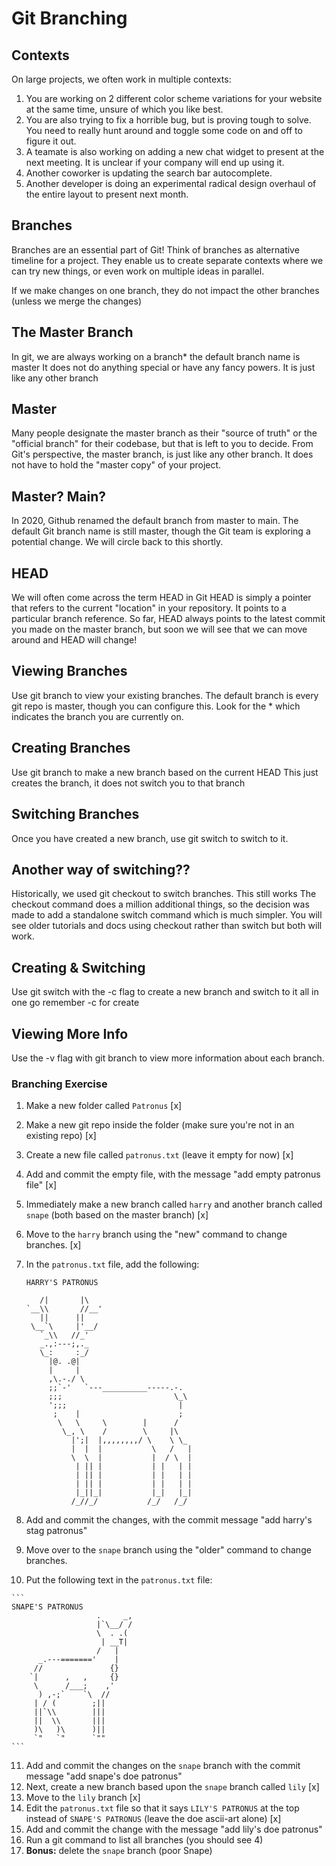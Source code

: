 # Git Branching

## Contexts
On large projects, we often work in multiple contexts:
1. You are working on 2 different color scheme variations for your website at the same time, unsure of which you like best.
2. You are also trying to fix a horrible bug, but is proving tough to solve. You need to really hunt around and toggle some code on and off to figure it out.
3. A teamate is also working on adding a new chat widget to present at the next meeting. It is unclear if your company will end up using it.
4. Another coworker is updating the search bar autocomplete.
5. Another developer is doing an experimental radical design overhaul of the entire layout to present next month.

## Branches
Branches are an essential part of Git!
Think of branches as alternative timeline for a project.
They enable us to create separate contexts where we can try new things, or even work on multiple ideas in parallel.

If we make changes on one branch, they do not impact the other branches (unless we merge the changes)

## The Master Branch
In git, we are always working on a branch* the default branch name is master
It does not do anything special or have any fancy powers. It is just like any other branch

## Master
Many people designate the master branch as their "source of truth" or the "official branch" for their codebase, but that is left to you to decide.
From Git's perspective, the master branch, is just like any other branch. It does not have to hold the "master copy" of your project.

## Master? Main?
In 2020, Github renamed the default branch from master to main. The default Git branch name is still master, though the Git team is exploring a potential change. We will circle back to this shortly.

## HEAD
We will often come across the term HEAD in Git
HEAD is simply a pointer that refers to the current "location" in your repository. It points to a particular branch reference.
So far, HEAD always points to the latest commit you made on the master branch, but soon we will see that we can move around and HEAD will change!

## Viewing Branches
Use git branch to view your existing branches. The default branch is every git repo is master, though you can configure this. Look for the * which indicates the branch you are currently on.

## Creating Branches
Use git branch <branch-name> to make a new branch based on the current HEAD
This just creates the branch, it does not switch you to that branch

## Switching Branches
Once you have created a new branch, use git switch <branch-name> to switch to it.

## Another way of switching??
Historically, we used git checkout <branch-name> to switch branches. This still works
The checkout command does a million additional things, so the decision was made to add a standalone switch command which is much simpler.
You will see older tutorials and docs using checkout rather than switch but both will work.

## Creating & Switching
Use git switch with the -c flag to create a new branch and switch to it all in one go remember -c for create

## Viewing More Info
Use the -v flag with git branch to view more information about each branch.

### Branching Exercise

1. Make a new folder called `Patronus` [x]
2. Make a new git repo inside the folder (make sure you're not in an existing repo) [x]
3. Create a new file called `patronus.txt` (leave it empty for now) [x]
4. Add and commit the empty file, with the message "add empty patronus file" [x]
5. Immediately make a new branch called `harry` and another branch called `snape` (both based on the master branch) [x]
6. Move to the `harry` branch using the "new" command to change branches. [x]
7. In the `patronus.txt` file, add the following:
    
    ```
    HARRY'S PATRONUS
    
       /|       |\
    `__\\       //__'
       ||      ||
     \__`\     |'__/
       `_\\   //_'
       _.,:---;,._
       \_:     :_/
         |@. .@|
         |     |
         ,\.-./ \
         ;;`-'   `---__________-----.-.
         ;;;                         \_\
         ';;;                         |
          ;    |                      ;
           \   \     \        |      /
            \_, \    /        \     |\
              |';|  |,,,,,,,,/ \    \ \_
              |  |  |           \   /   |
              \  \  |           |  / \  |
               | || |           | |   | |
               | || |           | |   | |
               | || |           | |   | |
               |_||_|           |_|   |_|
              /_//_/           /_/   /_/
    ```
    
8. Add and commit the changes, with the commit message "add harry's stag patronus"
9. Move over to the `snape` branch using the "older" command to change branches.
10.  Put the following text in  the `patronus.txt` file:
    
    ```
    SNAPE'S PATRONUS
                       .     _,
                       |`\__/ /
                       \  . .(
                        | __T|
                       /   |
          _.---======='    |
         //               {}
        `|      ,   ,     {}
         \      /___;    ,'
          ) ,-;`    `\  //
         | / (        ;||
         ||`\\        |||
         ||  \\       |||
         )\   )\      )||
         `"   `"      `""
    ```
    
11. Add and commit the changes on the `snape` branch with the commit message "add snape's doe patronus"
12. Next, create a new branch based upon the `snape` branch called `lily` [x]
13. Move to the `lily` branch [x]
14. Edit the `patronus.txt` file so that it says `LILY'S PATRONUS` at the top instead of
`SNAPE'S PATRONUS` (leave the doe ascii-art alone) [x]
15. Add and commit the change with the message "add lily's doe patronus"
16. Run a git command to list all branches (you should see 4)
17. **Bonus:** delete the `snape` branch (poor Snape)